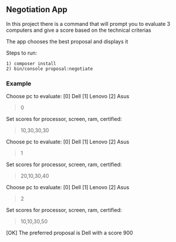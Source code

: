 ## Negotiation App

In this project there is a command that will prompt you to evaluate 
3 computers and give a score based on the technical criterias

The app chooses the best proposal and displays it 

Steps to run:

    1) composer install
    2) bin/console proposal:negotiate
    
### Example
  Choose pc to evaluate:
   [0] Dell
   [1] Lenovo
   [2] Asus
  > 0
 
  Set scores for processor, screen, ram, certified:
  > 10,30,30,30
 
  Choose pc to evaluate:
   [0] Dell
   [1] Lenovo
   [2] Asus
  > 1
 
  Set scores for processor, screen, ram, certified:
  > 20,10,30,40
 
  Choose pc to evaluate:
   [0] Dell
   [1] Lenovo
   [2] Asus
  > 2
 
  Set scores for processor, screen, ram, certified:
  > 10,10,30,50
 
                                                                                                                         
  [OK] The preferred proposal is Dell  with a score 900 



 
